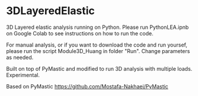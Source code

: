 # 3DLayeredElastic
3D Layered elastic analysis running on Python. Please run PythonLEA.ipnb on Google Colab to see instructions on how to run the code.

For manual analysis, or if you want to download the code and run yoursef, please run the script Module3D_Huang in folder "Run". Change parameters as needed. 

Built on top of PyMastic and modified to run 3D analysis with multiple loads. Experimental. 

Based on PyMastic https://github.com/Mostafa-Nakhaei/PyMastic

